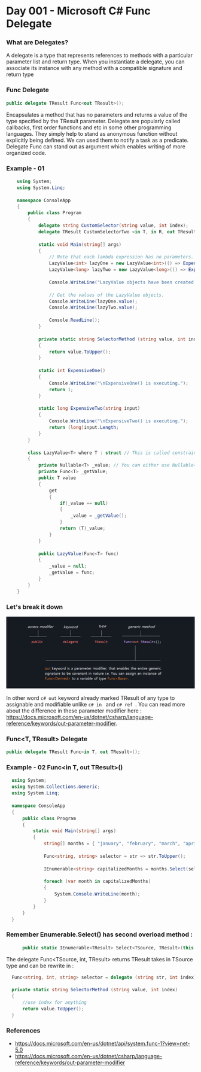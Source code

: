 # Day 001 - Microsoft C# Func<TResult> Delegate

  ### What are Delegates?
  
  A delegate is a type that represents references to methods with a particular parameter list and return type. When you instantiate a delegate, you can associate its instance with   any method with a compatible signature and return type
  
  ### Func<TResult> Delegate
  ```c#
  public delegate TResult Func<out TResult>();
  ```
  
  Encapsulates a method that has no parameters and returns a value of the type specified by the TResult parameter. Delegate are popularly called callbacks, first order functions     and etc in some other programming languages. They simply help to stand as anonymous function without explicitly being defined. We can used them to notify a task as a predicate.   Delegate Func<TResult> can stand out as argument which enables writing of more organized code. 
  
  ### Example - 01
  ```c#
      using System;
      using System.Linq;

      namespace ConsoleApp
      {
          public class Program
          {
              delegate string CustomSelector(string value, int index);
              delegate TResult CustomSelectorTwo <in T, in R, out TResult>(T value, R index);

              static void Main(string[] args)
              {
                  // Note that each lambda expression has no parameters.
                  LazyValue<int> lazyOne = new LazyValue<int>(() => ExpensiveOne());
                  LazyValue<long> lazyTwo = new LazyValue<long>(() => ExpensiveTwo("apple"));

                  Console.WriteLine("LazyValue objects have been created.");

                  // Get the values of the LazyValue objects.
                  Console.WriteLine(lazyOne.value);
                  Console.WriteLine(lazyTwo.value);
  
                  Console.ReadLine();
              }

              private static string SelectorMethod (string value, int index)
              {
                  return value.ToUpper();
              }

              static int ExpensiveOne()
              {
                  Console.WriteLine("\nExpensiveOne() is executing.");
                  return 1;
              }

              static long ExpensiveTwo(string input)
              {
                  Console.WriteLine("\nExpensiveTwo() is executing.");
                  return (long)input.Length;
              }
          }

          class LazyValue<T> where T : struct // This is called constraint, it's been constrained down to a value type
          {
              private Nullable<T> _value; // You can either use Nullable<T> Generic or T? and both still have access to the same method .GetValueOrDefault
              private Func<T> _getValue;
              public T value
              {
                  get
                  {
                      if(_value == null)
                      {
                          _value = _getValue();
                      }
                      return (T)_value;
                  }
              }

              public LazyValue(Func<T> func)
              {
                  _value = null;
                  _getValue = func;
              }
          }
      }

  ```
  ### Let's break it down
  ![GitHub Logo](snaphot-001.png)
 
  In other word ```c# out``` keyword already marked TResult of any type to assignable and modifiable unlike ```c# in ``` and ```c# ref ```. You can read more about the             difference in these parameter modifier here : https://docs.microsoft.com/en-us/dotnet/csharp/language-reference/keywords/out-parameter-modifier.
  
  
  ### Func<T, TResult> Delegate
  ```c#
  public delegate TResult Func<in T, out TResult>();
  ```
  
  ### Example - 02 Func<in T, out TResult>()
  ```c#
    using System;
    using System.Collections.Generic;
    using System.Linq;

    namespace ConsoleApp
    {
        public class Program
        {
            static void Main(string[] args)
            {
                string[] months = { "january", "february", "march", "april", "may", "june", "july", "august", "september", "october", "november", "december" };

                Func<string, string> selector = str => str.ToUpper();

                IEnumerable<string> capitalizedMonths = months.Select(selector);

                foreach (var month in capitalizedMonths)
                {
                    System.Console.WriteLine(month);
                }
            }
        }
    }
  ```
  
  ### Remember Enumerable.Select() has second overload method : 
  
  ```c#
        public static IEnumerable<TResult> Select<TSource, TResult>(this IEnumerable<TSource> source, Func<TSource, int, TResult> selector);
  ```
  
  The delegate Func<TSource, int, TResult> returns TResult takes in TSource type and can be rewrite in :
  
  ```c#
    Func<string, int, string> selector = delegate (string str, int index) { return SelectorMethod(str, index); };
  
    private static string SelectorMethod (string value, int index)
    {
        //use index for anything
        return value.ToUpper();
    }
  ```
  
  ### References
  * https://docs.microsoft.com/en-us/dotnet/api/system.func-1?view=net-5.0
  * https://docs.microsoft.com/en-us/dotnet/csharp/language-reference/keywords/out-parameter-modifier

